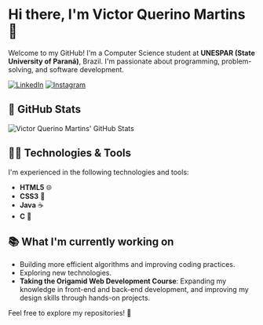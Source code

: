 # Hi there, I'm Victor Querino Martins 👋

Welcome to my GitHub! I'm a Computer Science student at **UNESPAR (State University of Paraná)**, Brazil. I'm passionate about programming, problem-solving, and software development.

[![LinkedIn](https://img.shields.io/badge/LinkedIn-%230A66C2?style=flat&logo=linkedin&logoColor=white)](https://www.linkedin.com/in/victor-querino-martins-844796278/)
[![Instagram](https://img.shields.io/badge/Instagram-%23E4405F?style=flat&logo=instagram&logoColor=white)](https://www.instagram.com/victorqm11/)

## 🚀 GitHub Stats
![Victor Querino Martins' GitHub Stats](https://github-readme-stats.vercel.app/api?username=VictorQr&show_icons=true&hide_title=true&hide_border=true&count_private=true&theme=radical)


## 🧑‍💻 Technologies & Tools
I'm experienced in the following technologies and tools:

- **HTML5** 🌐
- **CSS3** 🎨
- **Java** ☕
- **C** 🔧

## 📚 What I'm currently working on
- Building more efficient algorithms and improving coding practices.
- Exploring new technologies.
- **Taking the Origamid Web Development Course**: Expanding my knowledge in front-end and back-end development, and improving my design skills through hands-on projects.

Feel free to explore my repositories! 🚀
